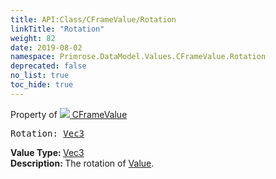 ```yaml
---
title: API:Class/CFrameValue/Rotation
linkTitle: "Rotation"
weight: 82
date: 2019-08-02
namespace: Primrose.DataModel.Values.CFrameValue.Rotation
deprecated: false
no_list: true
toc_hide: true
---
```

Property of <a href="/docs/api-reference/Class/CFrameValue"><img src="/icons/silk/value.png"/>&nbsp;CFrameValue</a>
<pre class="method-declaration">
Rotation: <a class="type" href="/docs/api-reference/DataType/Vec3">Vec3</a></pre>
<b>Value Type: </b>
<a class="type" href="/docs/api-reference/DataType/Vec3">Vec3</a>
<br/>
<b>Description: </b>
The rotation of <a href="/docs/api-reference/Class/CFrameValue/Value" >Value</a>.


